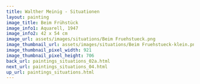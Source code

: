```yaml
---
title: Walther Meinig - Situationen
layout: painting
image_title: Beim Frühstück
image_info1: Aquarell, 1947
image_info2: 42 x 54 cm
image_url: assets/images/situations/Beim Fruehstueck.png
image_thumbnail_url: assets/images/situations/Beim Fruehstueck-klein.png
image_thumbnail_pixel_width: 921
image_thumbnail_pixel_height: 706
back_url: paintings_situations_02a.html
next_url: paintings_situations_04.html
up_url: paintings_situations.html
---
```


